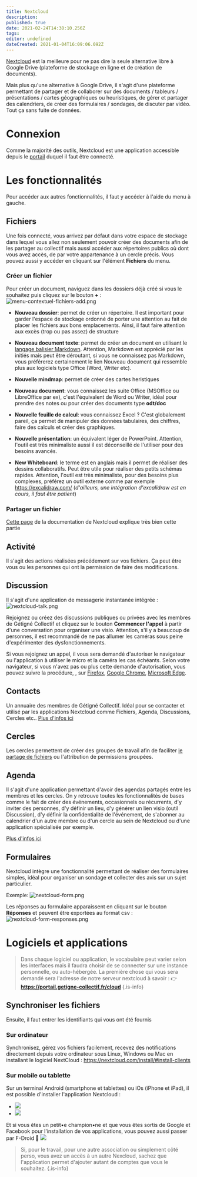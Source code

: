 ```yaml
---
title: Nextcloud
description: 
published: true
date: 2021-02-24T14:38:10.256Z
tags: 
editor: undefined
dateCreated: 2021-01-04T16:09:06.092Z
---
```


[Nextcloud](https://nextcloud.com/) est la meilleure pour ne pas dire la seule alternative libre à Google Drive (plateforme de stockage en ligne et de création de documents).

Mais plus qu'une alternative à Google Drive, il s'agit d'une plateforme permettant de partager et de collaborer sur des documents / tableurs / présentations / cartes géographiques ou heuristiques, de gérer et partager des calendriers, de créer des formulaires / sondages, de discuter par vidéo. Tout ça sans fuite de données.

# Connexion

Comme la majorité des outils, Nextcloud est une application accessible depuis le [portail](/outils-numeriques/le-portail) duquel il faut être connecté.

# Les fonctionnalités

Pour accéder aux autres fonctionnalités, il faut y accéder à l'aide du menu à gauche.


## Fichiers

Une fois connecté, vous arrivez par défaut dans votre espace de stockage dans lequel vous allez non seulement pouvoir créer des documents afin de les partager au collectif mais aussi accéder aux répertoires publics où dont vous avez accès, de par votre appartenance à un cercle précis.
Vous pouvez aussi y accéder en cliquant sur l'élément **Fichiers** du menu.

### Créer un fichier

Pour créer un document, naviguez dans les dossiers déjà créé si vous le souhaitez puis cliquez sur le bouton **+** :
![menu-contextuel-fichiers-add.png](/outils/menu-contextuel-fichiers-add.png)

- **Nouveau dossier**: permet de créer un répertoire. Il est important pour garder l'espace de stockage ordonné de porter une attention au fait de placer les fichiers aux bons emplacements. Ainsi, il faut faire attention aux excès (trop ou pas assez) de structure

- **Nouveau document texte**: permet de créer un document en utilisant le [langage balisier Markdown](https://fr.wikipedia.org/wiki/Markdown). Attention, Markdown est apprécié par les initiés mais peut être déroutant, si vous ne connaissez pas Markdown, vous préférerez certainement le lien Nouveau document qui ressemble plus aux logiciels type Office (Word, Writer etc).

- **Nouvelle mindmap**: permet de créer des cartes heristiques

- **Nouveau document**: vous connaissez les suite Office (MSOffice ou LibreOffice par ex), c'est l'équivalent de Word ou Writer, idéal pour prendre des notes ou pour créer des documents type **odt/doc**

- **Nouvelle feuille de calcul**: vous connaissez Excel ? C'est globalement pareil, ça permet de manipuler des données tabulaires, des chiffres, faire des calculs et créer des graphiques.

- **Nouvelle présentation**: un équivalent léger de PowerPoint. Attention, l'outil est très minimaliste aussi il est déconseillé de l'utiliser pour des besoins avancés.

- **New Whiteboard**: le terme est en anglais mais il permet de réaliser des dessins collaboratifs. Peut être utile pour réaliser des petits schémas rapides. Attention, l'outil est très minimaliste, pour des besoins plus complexes, préférez un outil externe comme par exemple https://excalidraw.com/ (*d'ailleurs, une intégration d'excalidraw est en cours, il faut être patient*)

### Partager un fichier

[Cette page](https://docs.nextcloud.com/server/latest/user_manual/fr/files/sharing.html?highlight=cercles) de la documentation de Nextcloud explique très bien cette partie

## Activité

Il s'agit des actions réalisées précédement sur vos fichiers. Ça peut être vous ou les personnes qui ont la permission de faire des modifications.

## Discussion

Il s'agit d'une application de messagerie instantanée intégrée :
![nextcloud-talk.png](/outils/nextcloud-talk.png)

Rejoignez ou créez des discussions publiques ou privées avec les membres de Gétigné Collectif et cliquez sur le bouton **Commencer l'appel** à partir d'une conversation pour organiser une visio. Attention, s'il y a beaucoup de personnes, il est recommandé de ne pas allumer les caméras sous peine d'expérimenter des dysfonctionnements.

Si vous rejoignez un appel, il vous sera demandé d'autoriser le navigateur ou l'application à utiliser le micro et la caméra les cas échéants. Selon votre navigateur, si vous n'avez pas ou plus cette demande d'autorisation, vous pouvez suivre la procédure, , sur [Firefox](https://support.mozilla.org/fr/kb/gerer-permissions-camera-et-microphone), [Google Chrome](https://support.google.com/chrome/answer/2693767?co=GENIE.Platform%3DAndroid&hl=fr), [Microsoft Edge](https://support.microsoft.com/en-us/windows/windows-10-camera-microphone-and-privacy-a83257bc-e990-d54a-d212-b5e41beba857).

## Contacts

Un annuaire des membres de Gétigné Collectif. Idéal pour se contacter et utilisé par les applications Nextcloud comme Fichiers, Agenda, Discussions, Cercles etc..
[Plus d'infos ici](https://docs.nextcloud.com/server/latest/user_manual/fr/pim/contacts.html)

## Cercles

Les cercles permettent de créer des groupes de travail afin de faciliter [le partage de fichiers](https://docs.nextcloud.com/server/latest/user_manual/fr/files/sharing.html?highlight=cercles) ou l'attribution de permissions groupées.

## Agenda

Il s'agit d'une application permettant d'avoir des agendas partagés entre les membres et les cercles. On y retrouve toutes les fonctionnalités de bases comme le fait de créer des événements, occasionnels ou récurrents, d'y inviter des personnes, d'y définir un lieu, d'y générer un lien visio (outil Discussion), d'y définir la confidentialité de l'événement, de s'abonner au calendrier d'un autre membre ou d'un cercle au sein de Nextcloud ou d'une application spécialisée par exemple.

[Plus d'infos ici](https://docs.nextcloud.com/server/latest/user_manual/fr/pim/calendar.html)

## Formulaires

Nextcloud intègre une fonctionnalité permettant de réaliser des formulaires simples, idéal pour organiser un sondage et collecter des avis sur un sujet particulier.

Exemple:
![nextcloud-form.png](/nextcloud-form.png)

Les réponses au formulaire apparaissent en cliquant sur le bouton **Réponses** et peuvent être exportées au format csv :
![nextcloud-form-responses.png](/nextcloud-form-responses.png)

# Logiciels et applications

> Dans chaque logiciel ou application, le vocabulaire peut varier selon les interfaces mais il faudra choisir de se connecter sur une instance personnelle, ou auto-hébergée. La première chose qui vous sera demandé sera l'adresse de notre serveur nextcloud à savoir :
> 👉 **https://portail.getigne-collectif.fr/cloud**
{.is-info}

## Synchroniser les fichiers 

Ensuite, il faut entrer les identifiants qui vous ont été fournis 

### Sur ordinateur

Synchronisez, gérez vos fichiers facilement, recevez des notifications directement depuis votre ordinateur sous Linux, Windows ou Mac en installant le logiciel NextCloud :
https://nextcloud.com/install/#install-clients

### Sur mobile ou tablette

Sur un terminal Android (smartphone et tablettes) ou iOs (iPhone et iPad), il est possible d'installer l'application Nextcloud :

- <a target="_blank" href="https://play.google.com/store/apps/details?id=com.nextcloud.client">
  <img class="img-responsive" src="https://nextcloud.com/wp-content/themes/next/assets/img/clients/buttons/googleplay.png?x53054"></a>
- <a target="_blank" href="https://itunes.apple.com/us/app/nextcloud/id1125420102?mt=8">
  <img class="img-responsive" src="https://nextcloud.com/wp-content/themes/next/assets/img/clients/buttons/appstore.svg?x53054">
</a>

Et si vous êtes un petit•e champion•ne et que vous êtes sortis de Google et Facebook pour l'installation de vos applications, vous pouvez aussi passer par F-Droid 🎉 <a target="_blank" href="https://f-droid.org/packages/com.nextcloud.client/">
  <img class="img-responsive" src="https://nextcloud.com/wp-content/themes/next/assets/img/clients/buttons/fdroid.png?x53054">
</a>

> Si, pour le travail, pour une autre association ou simplement côté perso, vous avez un accès à un autre Nexcloud, sachez que l'application permet d'ajouter autant de comptes que vous le souhaitez. 
{.is-info}
